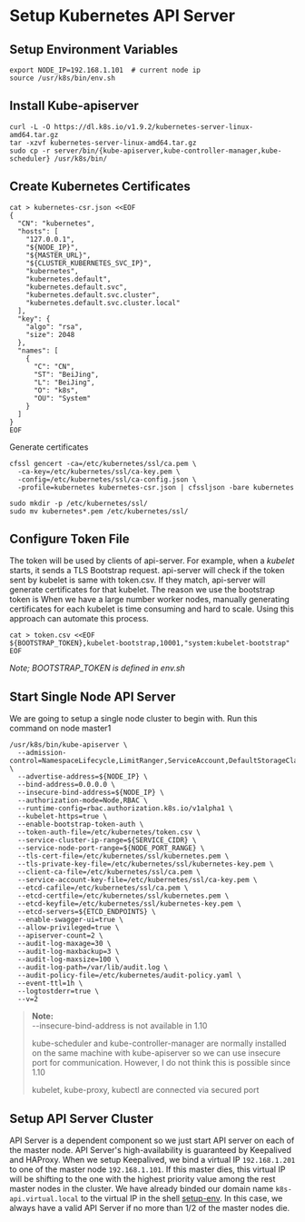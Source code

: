 # Setup Kubernetes API Server

## Setup Environment Variables
```shell
export NODE_IP=192.168.1.101  # current node ip
source /usr/k8s/bin/env.sh
```

## Install Kube-apiserver
```shell
curl -L -O https://dl.k8s.io/v1.9.2/kubernetes-server-linux-amd64.tar.gz
tar -xzvf kubernetes-server-linux-amd64.tar.gz
sudo cp -r server/bin/{kube-apiserver,kube-controller-manager,kube-scheduler} /usr/k8s/bin/
```

## Create Kubernetes Certificates
```shell
cat > kubernetes-csr.json <<EOF
{
  "CN": "kubernetes",
  "hosts": [
    "127.0.0.1",
    "${NODE_IP}",
    "${MASTER_URL}",
    "${CLUSTER_KUBERNETES_SVC_IP}",
    "kubernetes",
    "kubernetes.default",
    "kubernetes.default.svc",
    "kubernetes.default.svc.cluster",
    "kubernetes.default.svc.cluster.local"
  ],
  "key": {
    "algo": "rsa",
    "size": 2048
  },
  "names": [
    {
      "C": "CN",
      "ST": "BeiJing",
      "L": "BeiJing",
      "O": "k8s",
      "OU": "System"
    }
  ]
}
EOF
```
Generate certificates
```shell
cfssl gencert -ca=/etc/kubernetes/ssl/ca.pem \
  -ca-key=/etc/kubernetes/ssl/ca-key.pem \
  -config=/etc/kubernetes/ssl/ca-config.json \
  -profile=kubernetes kubernetes-csr.json | cfssljson -bare kubernetes

sudo mkdir -p /etc/kubernetes/ssl/
sudo mv kubernetes*.pem /etc/kubernetes/ssl/
```
## Configure Token File
The token will be used by clients of api-server. For example, when a *kubelet* starts, it sends a TLS Bootstrap request. api-server will check if the token sent by kubelet is same with token.csv. If they match, api-server will generate certificates for that kubelet. The reason we use the bootstrap token is When we have a large number worker nodes, manually generating certificates for each kubelet is time consuming and hard to scale. Using this approach can automate this process.

```shell
cat > token.csv <<EOF
${BOOTSTRAP_TOKEN},kubelet-bootstrap,10001,"system:kubelet-bootstrap"
EOF
```
*Note; BOOTSTRAP_TOKEN is defined in env.sh*

## Start Single Node API Server
We are going to setup a single node cluster to begin with. Run this command on node master1

```shell
/usr/k8s/bin/kube-apiserver \
  --admission-control=NamespaceLifecycle,LimitRanger,ServiceAccount,DefaultStorageClass,ResourceQuota \
  --advertise-address=${NODE_IP} \
  --bind-address=0.0.0.0 \
  --insecure-bind-address=${NODE_IP} \
  --authorization-mode=Node,RBAC \
  --runtime-config=rbac.authorization.k8s.io/v1alpha1 \
  --kubelet-https=true \
  --enable-bootstrap-token-auth \
  --token-auth-file=/etc/kubernetes/token.csv \
  --service-cluster-ip-range=${SERVICE_CIDR} \
  --service-node-port-range=${NODE_PORT_RANGE} \
  --tls-cert-file=/etc/kubernetes/ssl/kubernetes.pem \
  --tls-private-key-file=/etc/kubernetes/ssl/kubernetes-key.pem \
  --client-ca-file=/etc/kubernetes/ssl/ca.pem \
  --service-account-key-file=/etc/kubernetes/ssl/ca-key.pem \
  --etcd-cafile=/etc/kubernetes/ssl/ca.pem \
  --etcd-certfile=/etc/kubernetes/ssl/kubernetes.pem \
  --etcd-keyfile=/etc/kubernetes/ssl/kubernetes-key.pem \
  --etcd-servers=${ETCD_ENDPOINTS} \
  --enable-swagger-ui=true \
  --allow-privileged=true \
  --apiserver-count=2 \
  --audit-log-maxage=30 \
  --audit-log-maxbackup=3 \
  --audit-log-maxsize=100 \
  --audit-log-path=/var/lib/audit.log \
  --audit-policy-file=/etc/kubernetes/audit-policy.yaml \
  --event-ttl=1h \
  --logtostderr=true \
  --v=2
```

> **Note:**  
> --insecure-bind-address is not available in 1.10  
>
> kube-scheduler and kube-controller-manager are normally installed on the same machine with kube-apiserver so we can use insecure port for communication. However, I do not think this is possible since 1.10  
>
> kubelet, kube-proxy, kubectl are connected via secured port  

## Setup API Server Cluster

API Server is a dependent component so we just start API server on each of the master node. API Server's high-availability is guaranteed by Keepalived and HAProxy. When we setup Keepalived, we bind a virtual IP `192.168.1.201` to one of the master node `192.168.1.101`. If this master dies, this virtual IP will be shifting to the one with the highest priority value among the rest master nodes in the cluster. We have already binded our domain name `k8s-api.virtual.local` to the virtual IP in the shell [setup-env](setup-env.sh). In this case, we always have a valid API Server if no more than 1/2 of the master nodes die.
